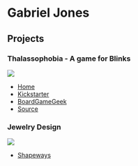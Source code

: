 # Gabriel Jones

## Projects

### Thalassophobia - A game for Blinks
<img src="https://cdn.shopify.com/s/files/1/2127/8629/t/16/assets/Thalassophobia-1602880192084.png"/>

- [Home](https://move38.com/pages/thalassophobia)
- [Kickstarter](https://www.kickstarter.com/projects/move38/blinks-smart-board-game-system-epic-adventure-expansion)
- [BoardGameGeek](https://boardgamegeek.com/boardgame/323026/thalassophobia)
- [Source](https://github.com/Move38/Thalassophobia/blob/master/Thalassophobia.ino)

### Jewelry Design
<img src="https://images4.sw-cdn.net/product/picture/710x528_19051893_11121617_1496674042.jpg"/>

 - [Shapeways](https://www.shapeways.com/shops/aethyr)

<!--
**gabrieljones/gabrieljones** is a ✨ _special_ ✨ repository because its `README.md` (this file) appears on your GitHub profile.

Here are some ideas to get you started:

- 🔭 I’m currently working on ...
- 🌱 I’m currently learning ...
- 👯 I’m looking to collaborate on ...
- 🤔 I’m looking for help with ...
- 💬 Ask me about ...
- 📫 How to reach me: ...
- 😄 Pronouns: ...
- ⚡ Fun fact: ...
-->

